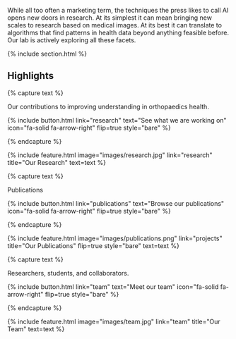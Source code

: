 ---
---

While all too often a marketing term, the techniques the press likes to call AI opens new doors in research. At its simplest it can mean bringing new scales to research based on medical images. At its best it can translate to algorithms that find patterns in health data beyond anything feasible before. Our lab is actively exploring all these facets.

{% include section.html %}

## Highlights

{% capture text %}

Our contributions to improving understanding in orthopaedics health.

{%
  include button.html
  link="research"
  text="See what we are working on"
  icon="fa-solid fa-arrow-right"
  flip=true
  style="bare"
%}

{% endcapture %}

{%
  include feature.html
  image="images/research.jpg"
  link="research"
  title="Our Research"
  text=text
%}

{% capture text %}

Publications

{%
  include button.html
  link="publications"
  text="Browse our publications"
  icon="fa-solid fa-arrow-right"
  flip=true
  style="bare"
%}

{% endcapture %}

{%
  include feature.html
  image="images/publications.png"
  link="projects"
  title="Our Publications"
  flip=true
  style="bare"
  text=text
%}

{% capture text %}

Researchers, students, and collaborators.

{%
  include button.html
  link="team"
  text="Meet our team"
  icon="fa-solid fa-arrow-right"
  flip=true
  style="bare"
%}

{% endcapture %}

{%
  include feature.html
  image="images/team.jpg"
  link="team"
  title="Our Team"
  text=text
%}
